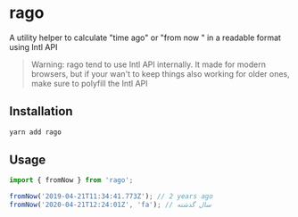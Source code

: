 # rago

A utility helper to calculate "time ago" or "from now " in a readable format using Intl API

> Warning: rago tend to use Intl API internally. It made for modern browsers, but if your wan't to keep things also working for older ones, make sure to polyfill the Intl API

## Installation

```bash
yarn add rago
```

## Usage

```javascript
import { fromNow } from 'rago';

fromNow('2019-04-21T11:34:41.773Z'); // 2 years ago
fromNow('2020-04-21T12:24:01Z', 'fa'); // سال گذشته
```
